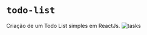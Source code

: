 # `todo-list`
Criação de um Todo List simples em ReactJs.
![tasks](https://user-images.githubusercontent.com/32501381/81517303-e4773980-9310-11ea-98ee-fa6cddc6ab50.png)
